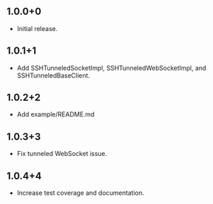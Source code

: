 ## 1.0.0+0

- Initial release.

## 1.0.1+1

- Add SSHTunneledSocketImpl, SSHTunneledWebSocketImpl, and SSHTunneledBaseClient.

## 1.0.2+2

- Add example/README.md

## 1.0.3+3

- Fix tunneled WebSocket issue.

## 1.0.4+4

- Increase test coverage and documentation.

